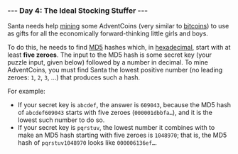 ### --- Day 4: The Ideal Stocking Stuffer ---

Santa needs help [mining](https://en.wikipedia.org/wiki/Bitcoin#Mining) some AdventCoins (very similar to [bitcoins](https://en.wikipedia.org/wiki/Bitcoin)) to use 
as gifts for all the economically forward-thinking little girls and boys.

To do this, he needs to find [MD5](https://en.wikipedia.org/wiki/MD5) hashes which, in [hexadecimal](https://en.wikipedia.org/wiki/Hexadecimal), start with 
at least **five zeroes**. The input to the MD5 hash is some secret key (your 
puzzle input, given below) followed by a number in decimal. To mine 
AdventCoins, you must find Santa the lowest positive number (no leading 
zeroes: `1`, `2`, `3`, …) that produces such a hash.

For example:

- If your secret key is `abcdef`, the answer is `609043`, because the MD5 
hash of `abcdef609043` starts with five zeroes (`000001dbbfa…`), and it 
is the lowest such number to do so.
- If your secret key is `pqrstuv`, the lowest number it combines with to 
make an MD5 hash starting with five zeroes is `1048970`; that is, the 
MD5 hash of `pqrstuv1048970` looks like `000006136ef…`.

